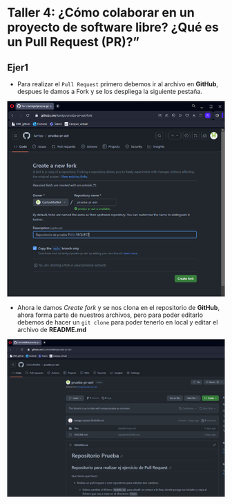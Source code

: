 # Taller 4: ¿Cómo colaborar en un proyecto de software libre? ¿Qué es un Pull Request (PR)?”

## Ejer1

* Para realizar el `Pull Request` primero debemos ir al archivo en **GitHub**, despues le damos a Fork y se los despliega la siguiente pestaña.

![img.fork1](Img_Talleres/fork1.PNG)

* Ahora le damos *Create fork* y se nos clona en el repositorio de **GitHub**, ahora forma parte de nuestros archivos, pero para poder editarlo debemos de hacer un `git clone` para poder tenerlo en local y editar el archivo de **README.md**

![img.for2](Img_Talleres/fork2.PNG)

